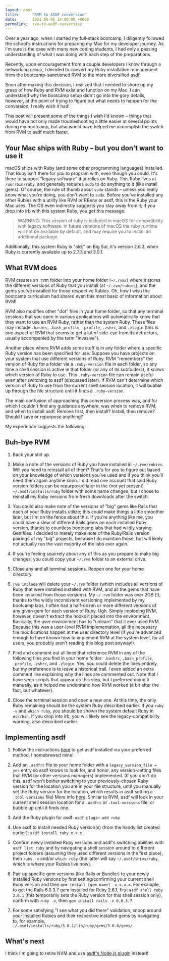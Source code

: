 ```yaml
---
layout: post
title:      "RVM to ASDF conversion"
date:       2021-06-06 14:00:00 +0000
permalink:  rvm-to-asdf-conversion
---
```


Over a year ago, when I started my full-stack bootcamp, I diligently followed the school's instructions for preparing my Mac for my developer journey. As I'm sure is the case with many new coding students, I had only a passing understanding of what I was doing with each step of the preparations. 

Recently, upon encouragement from a couple developers I know through a networking group, I decided to convert my Ruby installation management from the bootcamp-sanctioned [RVM](https://rvm.io/) to the more diversified [asdf](https://asdf-vm.com/). 

Soon after making this decision, I realized that I needed to shore up my grasp of how Ruby and RVM exist and function on my Mac. I can understand why the bootcamp setup didn't go into the gory details, however, at the point of trying to figure out what needs to happen for the conversion, I really wish it had!

This post will present some of the things I wish I'd known – things that would have not only made troubleshooting a little easier at several points during my bootcamp, but also would have helped me accomplish the switch from RVM to asdf much faster.

## Your Mac ships with Ruby – but you don't want to use it

macOS ships with Ruby (and some other programming languages) installed. That Ruby isn't there for you to program with, even though you could. It's there to support "legacy software" that relies on Ruby. This Ruby lives at `/usr/bin/ruby`, and generally requires `sudo` to do anything to it (like install gems). Of course, the rule of thumb about `sudo` stands – unless you really know what you're doing, you don't want to `sudo`. Before you've installed any other Rubies with a utility like RVM or RBenv or asdf, this is the Ruby your Mac uses. The OS even indirectly suggests you stay away from it; if you drop into irb with this system Ruby, you get this message:

> WARNING: This version of ruby is included in macOS for compatibility with legacy software. In future versions of macOS the ruby runtime will not be available by default, and may require you to install an additional package.

Additionally, this system Ruby is "old;" on Big Sur, it's version 2.6.3, when Ruby is currently available up to 2.7.3 and 3.0.1.

## What RVM does

RVM creates an .rvm folder into your home folder (`~/.rvm/`) where it stores the different versions of Ruby that you install (at `~/.rvm/rubies`), and the gems you've installed for those respective Rubies. Oh, how I wish the bootcamp curriculum had shared even this most basic of information about RVM!

RVM also modifies other "dot" files in your home folder, so that any terminal sessions that you open in various applications will automatically know that they want to use an RVM Ruby, rather than the system Ruby. These files may include `.bashrc`, `.bash_profile`, `.profile`, `.zshrc`, and `.zlogin` (this is one aspect of RVM that seems to get a lot of side-eye from its detractors, usually accompanied by the term "invasive").

Another place where RVM adds some stuff is in any folder where a specific Ruby version has been specified for use. Suppose you have projects on your system that use different versions of Ruby. RVM "remembers" the version of Ruby for a folder via a `.ruby-version` file in each folder, so any time a shell session is active in that folder (or any of its subfolders), it knows which version of Ruby to use. This `.ruby-version` file can remain useful even after switching to asdf (discussed later). If RVM can't determine which version of Ruby to use from the current shell session location, it will bubble up through the file structure until it finds a `.ruby-version`.

The main confusion of approaching this conversion process was, and for which I couldn't find any guidance anywhere, was when to remove RVM, and when to install asdf. Remove first, then install? Install, then remove? Should I save or repurpose anything?

My experience suggests the following:

## Buh-bye RVM

1. Back your shit up.

2. Make a note of the versions of Ruby you have installed in `~/.rvm/rubies`. Will you need to reinstall all of them? That's for you to figure out based on your knowledge of which versions you've used and if you think you'll need them again anytime soon. I did read one account that said Ruby version folders can be repurposed later in the (not yet present) `~/.asdf/installs/ruby` folder with some name changes, but I chose to reinstall my Ruby versions from fresh downloads after the switch.

3. You could also make note of the versions of "big" gems like Rails that each of your Ruby installs utilize; this *could* make things a little smoother later, but I'm on the fence about this. If you're anything like me, you could have a slew of different Rails gems on each installed Ruby version, thanks to countless bootcamp labs that had wildly varying Gemfiles. I decided to merely make note of the Ruby/Rails version pairings of my "big" projects, because I do maintain those, but will likely not actually run the vast majority of the labs ever again.

4. If you're feeling squirrely about any of this as you prepare to make big changes, you could copy your `~/.rvm` folder to an external drive. 

5. Close any and all terminal sessions. Reopen one for your home directory.

6. `rvm implode` will delete your `~/.rvm` folder (which includes all versions of Ruby that were installed installed with RVM, and all the gems that have been installed from those versions). My `~/.rvm` folder was over 2GB (!); thanks to the wildly inconsistent versioning implemented by my bootcamp labs, I often had a half-dozen or more different versions of any given gem for each version of Ruby. Ugh. Simply imploding RVM, however, doesn't extract the hooks it placed into the environment. Basically, the user environment has to "unlearn" that it ever used RVM. Because this was a user-level RVM implementation, all the necessary file modifications happen at the user directory level (if you're advanced enough to have known how to implement RVM at the system level, for all users, you probably aren't reading this blog post anyway!).

7. Find and comment out all lines that reference RVM in any of the following files you find in your home folder: `.bashrc`, `.bash_profile`, `.profile`, `.zshrc`, and `.zlogin`. Yes, you could delete the lines entirely, but my preference is to leave a historical trail. I even added an extra comment line explaining why the lines are commented out. Note that I have seen scripts that appear do this step, but I preferred doing it manually, as it helped me understand how RVM worked (a bit after the fact, but whatever).

8. Close the terminal session and open a new one. At this time, the only Ruby remaining should be the system Ruby described earlier. If you `ruby -v` and `which ruby`, you should be shown the system default Ruby in `usr/bin`. If you drop into irb, you will likely see the legacy-compatibility warning, also described earlier.

## Implementing asdf

1. Follow the instructions [here](https://asdf-vm.com/#/core-manage-asdf) to get asdf installed via your preferred method. I homebrewed mine!

2. Add an `.asdfrc` file to your home folder with a `legacy_version_file = yes` entry so asdf knows to look for, and honor, any version-setting files that RVM (or other versions managers) implemented. (If you don't do this, asdf won't bother switching to your previously-chosen Ruby version for the location you are in your file structure, until you manually set the Ruby version for the location, which results in asdf setting a `.tool-versions` file) More info [here](https://asdf-vm.com/#/core-configuration?id=homeasdfrc). Similar to RVM, asdf will look in your current shell session location for a `.asdfrc` or `.tool-versions` file, or bubble up until it finds one.

3. Add the Ruby plugin for asdf: `asdf plugin add ruby`

4. Use asdf to install needed Ruby version(s) (from the handy list created earlier): `asdf install ruby x.x.x`

5. Confirm newly installed Ruby versions and asdf's switching abilities with `asdf list ruby` and by navigating a shell session around to different project folders (assuming they used different versions in the first place), then `ruby -v` and/or `which ruby` (the latter will say `~/.asdf/shims/ruby`, which is where your Rubies live now). 

6. Pair up specific gem versions (like Rails or Bundler) to your newly installed Ruby versions by first setting/confirming your current shell Ruby version and then `gem install [gem name] -v x.x.x`. For example, to get the Rails 6.0.3.7 gem installed for Ruby 2.6.1, first `asdf shell ruby 2.6.1` (this temporarily sets the Ruby version for this shell session only), confirm with `ruby -v`, then `gem install rails -v 6.0.3.7`.

7. For some satisfying "I see what you did there" validation, snoop around your installed Rubies and their respective installed gems by navigating to, for example, `~/.asdf/installs/ruby/3.0.1/lib/ruby/gems/3.0.0/gems/`

## What's next

I think I'm going to retire NVM and use [asdf's Node.js plugin](https://github.com/asdf-vm/asdf-nodejs) instead!